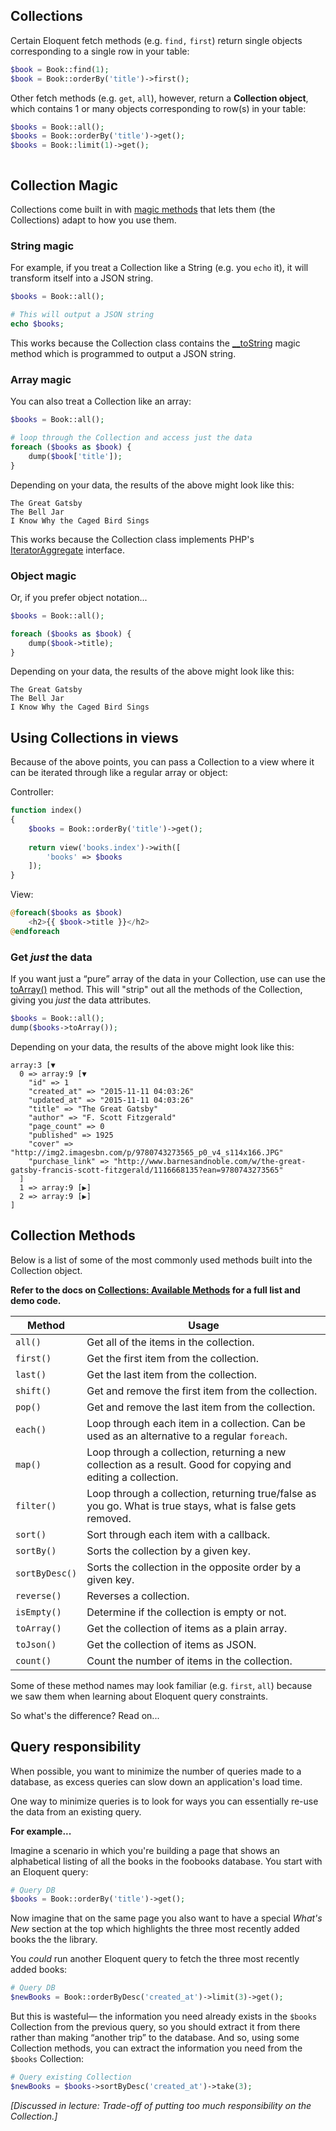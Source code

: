 ## Collections

Certain Eloquent fetch methods (e.g. `find,` `first`) return single objects corresponding to a single row in your table:
```php
$book = Book::find(1);
$book = Book::orderBy('title')->first();
```

Other fetch methods (e.g. `get`, `all`), however, return a **Collection object**, which contains 1 or many objects corresponding to row(s) in your table:
```php
$books = Book::all();
$books = Book::orderBy('title')->get();
$books = Book::limit(1)->get();
```

<img src='https://s3.amazonaws.com/making-the-internet/laravel-collection@2x.png' style='max-width:490px;' alt=''>


## Collection Magic
Collections come built in with [magic methods](http://php.net/manual/en/language.oop5.magic.php) that lets them (the Collections) adapt to how you use them.

### String magic
For example, if you treat a Collection like a String (e.g. you `echo` it), it will transform itself into a JSON string.

```php
$books = Book::all();

# This will output a JSON string
echo $books;
```

This works because the Collection class contains the [__toString](http://php.net/manual/en/language.oop5.magic.php#object.tostring) magic method which is programmed to output a JSON string.

### Array magic
You can also treat a Collection like an array:

```php
$books = Book::all();

# loop through the Collection and access just the data
foreach ($books as $book) {
    dump($book['title']);
}
```

Depending on your data, the results of the above might look like this:
```
The Great Gatsby
The Bell Jar
I Know Why the Caged Bird Sings
```

This works because the Collection class implements PHP's [IteratorAggregate](http://php.net/manual/en/class.iteratoraggregate.php) interface.


### Object magic
Or, if you prefer object notation...

```php
$books = Book::all();

foreach ($books as $book) {
    dump($book->title);
}
```

Depending on your data, the results of the above might look like this:
```text
The Great Gatsby
The Bell Jar
I Know Why the Caged Bird Sings
```



## Using Collections in views
Because of the above points, you can pass a Collection to a view where it can be iterated through like a regular array or object:

Controller:
```php
function index() 
{
    $books = Book::orderBy('title')->get();
    
    return view('books.index')->with([
        'books' => $books
    ]);
}
```

View:
```php
@foreach($books as $book)
    <h2>{{ $book->title }}</h2>
@endforeach
```




### Get *just* the data
If you want just a &ldquo;pure&rdquo; array of the data in your Collection, use can use the [toArray()](http://laravel.com/api/5.0/Illuminate/Support/Collection.html#method_toArray) method. This will "strip" out all the methods of the Collection, giving you *just* the data attributes.

```php
$books = Book::all();
dump($books->toArray());
```

Depending on your data, the results of the above might look like this:
```
array:3 [▼
  0 => array:9 [▼
    "id" => 1
    "created_at" => "2015-11-11 04:03:26"
    "updated_at" => "2015-11-11 04:03:26"
    "title" => "The Great Gatsby"
    "author" => "F. Scott Fitzgerald"
    "page_count" => 0
    "published" => 1925
    "cover" => "http://img2.imagesbn.com/p/9780743273565_p0_v4_s114x166.JPG"
    "purchase_link" => "http://www.barnesandnoble.com/w/the-great-gatsby-francis-scott-fitzgerald/1116668135?ean=9780743273565"
  ]
  1 => array:9 [▶]
  2 => array:9 [▶]
]
```



## Collection Methods
Below is a list of some of the most commonly used methods built into the Collection object.

__Refer to the docs on [Collections: Available Methods](https://laravel.com/docs/collections#available-methods) for a full list and demo code.__


| Method   |      Usage      |
|----------|-------------|
| `all()`|  Get all of the items in the collection. |
| `first()` | Get the first item from the collection. |
| `last()` | Get the last item from the collection. |
| `shift()` | Get and remove the first item from the collection. |
| `pop()` | Get and remove the last item from the collection. |
| `each()` | Loop through each item in a collection. Can be used as an alternative to a regular `foreach`. |
| `map()` | Loop through a collection, returning a new collection as a result. Good for copying and editing a collection.
| `filter()` | Loop through a collection, returning true/false as you go. What is true stays, what is false gets removed.
| `sort()` | Sort through each item with a callback.
| `sortBy()` | Sorts the collection by a given key.
| `sortByDesc()` | Sorts the collection in the opposite order by a given key.
| `reverse()` | Reverses a collection.
| `isEmpty()` | Determine if the collection is empty or not.
| `toArray()` | Get the collection of items as a plain array.
| `toJson()` | Get the collection of items as JSON.
| `count()` | Count the number of items in the collection. |

Some of these method names may look familiar (e.g. `first`, `all`) because we saw them when learning about Eloquent query constraints.

So what's the difference? Read on...


## Query responsibility
When possible, you want to minimize the number of queries made to a database, as excess queries can slow down an application's load time.

One way to minimize queries is to look for ways you can essentially re-use the data from an existing query.

__For example...__

Imagine a scenario in which you're building a page that shows an alphabetical listing of all the books in the foobooks database. You start with an Eloquent query:

```php
# Query DB
$books = Book::orderBy('title')->get(); 
```

Now imagine that on the same page you also want to have a special *What's New* section at the top which highlights the three most recently added books the the library.

You *could* run another Eloquent query to fetch the three most recently added books:

```php
# Query DB
$newBooks = Book::orderByDesc('created_at')->limit(3)->get(); 
```

But this is wasteful&mdash; the information you need already exists in the `$books` Collection from the previous query, so you should extract it from there rather than making &ldquo;another trip&rdquo; to the database. And so, using some Collection methods, you can extract the information you need from the `$books` Collection:

```php
# Query existing Collection
$newBooks = $books->sortByDesc('created_at')->take(3); 
```

*[Discussed in lecture: Trade-off of putting *too* much responsibility on the Collection.]*

